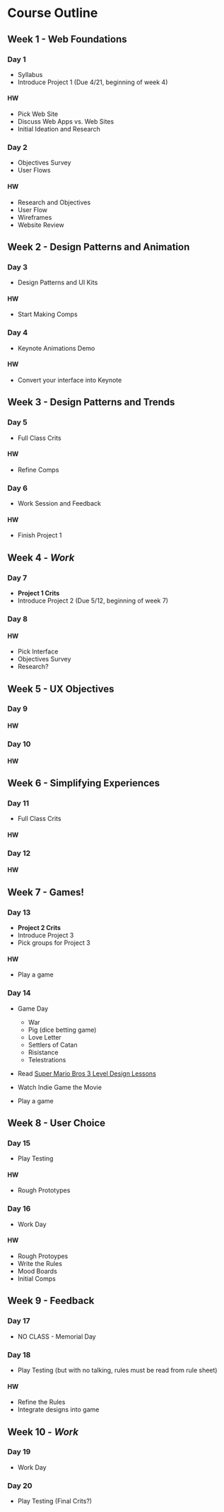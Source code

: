 Course Outline
=======================================

Week 1 - Web Foundations
---------------------------------------
### Day 1
- Syllabus
- Introduce Project 1 (Due 4/21, beginning of week 4)

#### HW
- Pick Web Site
- Discuss Web Apps vs. Web Sites
- Initial Ideation and Research



### Day 2
- Objectives Survey
- User Flows

#### HW
- Research and Objectives
- User Flow
- Wireframes
- Website Review



Week 2 - Design Patterns and Animation
---------------------------------------
### Day 3
- Design Patterns and UI Kits


#### HW
- Start Making Comps




### Day 4
- Keynote Animations Demo

#### HW
- Convert your interface into Keynote


Week 3 - Design Patterns and Trends
---------------------------------------
### Day 5
- Full Class Crits

#### HW
- Refine Comps



### Day 6
- Work Session and Feedback

#### HW
- Finish Project 1



Week 4 - *Work*
---------------------------------------
### Day 7 
- **Project 1 Crits**
- Introduce Project 2 (Due 5/12, beginning of week 7)

### Day 8 

#### HW 
- Pick Interface
- Objectives Survey
- Research?



Week 5 - UX Objectives
---------------------------------------
### Day 9
#### HW 



### Day 10
#### HW 




Week 6 - Simplifying Experiences
---------------------------------------
### Day 11
- Full Class Crits
#### HW 

### Day 12
#### HW 



Week 7 - Games!
---------------------------------------

### Day 13 
- **Project 2 Crits**
- Introduce Project 3
- Pick groups for Project 3

#### HW
- Play a game




### Day 14 
- Game Day
	- War
	- Pig (dice betting game)
	- Love Letter
	- Settlers of Catan
	- Risistance
	- Telestrations
	

- Read [Super Mario Bros 3 Level Design Lessons](http://www.significant-bits.com/super-mario-bros-3-level-design-lessons)
- Watch Indie Game the Movie
- Play a game


Week 8 - User Choice
---------------------------------------
### Day 15 
- Play Testing

#### HW

- Rough Prototypes




### Day 16
- Work Day

#### HW
- Rough Protoypes
- Write the Rules
- Mood Boards
- Initial Comps




Week 9 - Feedback
---------------------------------------
### Day 17
- NO CLASS - Memorial Day



### Day 18
- Play Testing (but with no talking, rules must be read from rule sheet)

#### HW
- Refine the Rules
- Integrate designs into game




Week 10 - *Work*
---------------------------------------
### Day 19
- Work Day

### Day 20
- Play Testing (Final Crits?)


